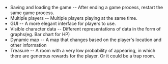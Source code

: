 * Saving and loading the game -- After ending a game process, restart the same game process.
* Multiple players -- Multiple players playing at the same time.
* GUI -- A more elegant interface for players to use.
* Visible character data -- Different representations of data in the form of graphs(eg. Bar chart for HP)
* Dynamic map -- A map that changes based on the player's location and other information
* Treasure -- A room with a very low probability of appearing, in which there are generous rewards for the player. Or it could be a trap room.